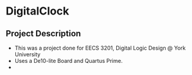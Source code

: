 # DigitalClock
## Project Description 
- This was a project done for EECS 3201, Digital Logic Design @ York University
- Uses a De10-lite Board and Quartus Prime.
- 
